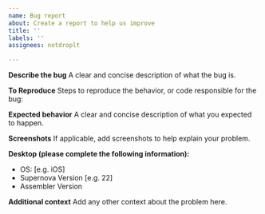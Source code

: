 ```yaml
---
name: Bug report
about: Create a report to help us improve
title: ''
labels: ''
assignees: notdroplt

---
```


**Describe the bug**
A clear and concise description of what the bug is.

**To Reproduce**
Steps to reproduce the behavior, or code responsible for the bug:

**Expected behavior**
A clear and concise description of what you expected to happen.

**Screenshots**
If applicable, add screenshots to help explain your problem.

**Desktop (please complete the following information):**
 - OS: [e.g. iOS]
 - Supernova Version [e.g. 22]
 - Assembler Version 

**Additional context**
Add any other context about the problem here.
